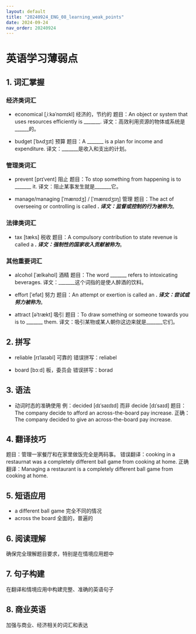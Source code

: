 ```yaml
---
layout: default
title: "20240924_ENG_08_learning_weak_points"
date: 2024-09-24
nav_order: 20240924
---
```




# 英语学习薄弱点

## 1. 词汇掌握

### 经济类词汇
- economical [ˌiːkəˈnɒmɪkl] 经济的，节约的
  题目：An object or system that uses resources efficiently is _______.
  译文：高效利用资源的物体或系统是______的。

- budget [ˈbʌdʒɪt] 预算
  题目：A _______ is a plan for income and expenditure.
  译文：_______是收入和支出的计划。

### 管理类词汇
- prevent [prɪˈvent] 阻止
  题目：To stop something from happening is to _______ it.
  译文：阻止某事发生就是_______它。

- manage/managing [ˈmænɪdʒ] / [ˈmænɪdʒɪŋ] 管理
  题目：The act of overseeing or controlling is called _______.
  译文：监督或控制的行为被称为_______。

### 法律类词汇
- tax [tæks] 税收
  题目：A compulsory contribution to state revenue is called a _______.
  译文：强制性的国家收入贡献被称为_______。

### 其他重要词汇
- alcohol [ˈælkəhɒl] 酒精
  题目：The word _______ refers to intoxicating beverages.
  译文：_______这个词指的是使人醉酒的饮料。

- effort [ˈefət] 努力
  题目：An attempt or exertion is called an _______.
  译文：尝试或努力被称为_______。

- attract [əˈtrækt] 吸引
  题目：To draw something or someone towards you is to _______ them.
  译文：吸引某物或某人朝你这边来就是_______它们。

## 2. 拼写
- reliable [rɪˈlaɪəbl] 可靠的
  错误拼写：reliabel

- board [bɔːd] 板，委员会
  错误拼写：borad

## 3. 语法
- 动词时态的准确使用
  例：decided [dɪˈsaɪdɪd] 而非 decide [dɪˈsaɪd]
  题目：The company decide to afford an across-the-board pay increase.
  正确：The company decided to give an across-the-board pay increase.

## 4. 翻译技巧
题目：管理一家餐厅和在家里做饭完全是两码事。
错误翻译：cooking in a restaurnat was a completely different ball game from cooking at home.
正确翻译：Managing a restaurant is a completely different ball game from cooking at home.

## 5. 短语应用
- a different ball game 完全不同的情况
- across the board 全面的，普遍的

## 6. 阅读理解
确保完全理解题目要求，特别是在情境应用题中

## 7. 句子构建
在翻译和情境应用中构建完整、准确的英语句子

## 8. 商业英语
加强与商业、经济相关的词汇和表达
